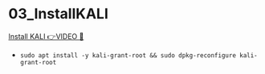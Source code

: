 # 03_InstallKALI

[Install KALI 👉VIDEO &#128279;](https://codered.eccouncil.org/courseVideo/Kali-for-Penetration-Testers?lessonId=355dfd7c-6b6d-4df3-a38f-2bfd1d858a4f&finalAssessment=false)

- `sudo apt install -y kali-grant-root && sudo dpkg-reconfigure kali-grant-root`
